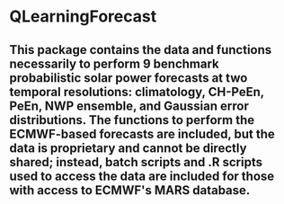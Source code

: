 # QLearningForecast
## This package contains the data and functions necessarily to perform 9 benchmark probabilistic solar power forecasts at two temporal resolutions: climatology, CH-PeEn, PeEn, NWP ensemble, and Gaussian error distributions. The functions to perform the ECMWF-based forecasts are included, but the data is proprietary and cannot be directly shared; instead, batch scripts and .R scripts used to access the data are included for those with access to ECMWF's MARS database. 
